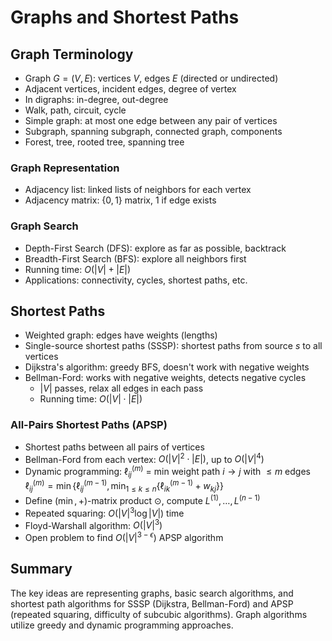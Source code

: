 # Graphs and Shortest Paths

## Graph Terminology
- Graph $G = (V, E)$: vertices $V$, edges $E$ (directed or undirected)
- Adjacent vertices, incident edges, degree of vertex
- In digraphs: in-degree, out-degree
- Walk, path, circuit, cycle
- Simple graph: at most one edge between any pair of vertices
- Subgraph, spanning subgraph, connected graph, components
- Forest, tree, rooted tree, spanning tree

### Graph Representation
- Adjacency list: linked lists of neighbors for each vertex
- Adjacency matrix: $\{0,1\}$ matrix, 1 if edge exists

### Graph Search
- Depth-First Search (DFS): explore as far as possible, backtrack
- Breadth-First Search (BFS): explore all neighbors first
- Running time: $O(|V| + |E|)$
- Applications: connectivity, cycles, shortest paths, etc.

## Shortest Paths
- Weighted graph: edges have weights (lengths)
- Single-source shortest paths (SSSP): shortest paths from source $s$ to all vertices
- Dijkstra's algorithm: greedy BFS, doesn't work with negative weights
- Bellman-Ford: works with negative weights, detects negative cycles
  - $|V|$ passes, relax all edges in each pass
  - Running time: $O(|V| \cdot |E|)$

### All-Pairs Shortest Paths (APSP)
- Shortest paths between all pairs of vertices
- Bellman-Ford from each vertex: $O(|V|^2 \cdot |E|)$, up to $O(|V|^4)$
- Dynamic programming: $\ell_{ij}^{(m)}$ = min weight path $i \to j$ with $\leq m$ edges
  $\ell_{ij}^{(m)} = \min\{\ell_{ij}^{(m-1)}, \min_{1 \leq k \leq n} \{\ell_{ik}^{(m-1)} + w_{kj}\}\}$
- Define $(\min, +)$-matrix product $\odot$, compute $L^{(1)}, \ldots, L^{(n-1)}$
- Repeated squaring: $O(|V|^3 \log |V|)$ time
- Floyd-Warshall algorithm: $O(|V|^3)$
- Open problem to find $O(|V|^{3-\epsilon})$ APSP algorithm

## Summary

The key ideas are representing graphs, basic search algorithms, and shortest path algorithms for SSSP (Dijkstra, Bellman-Ford) and APSP (repeated squaring, difficulty of subcubic algorithms). Graph algorithms utilize greedy and dynamic programming approaches.

